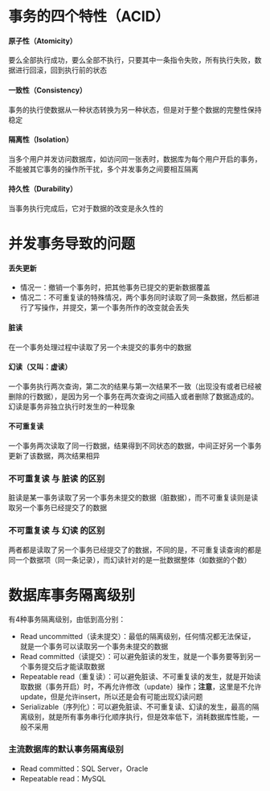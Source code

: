 # 事务的四个特性（ACID）

#### 原子性（Atomicity）

要么全部执行成功，要么全部不执行，只要其中一条指令失败，所有执行失败，数据进行回滚，回到执行前的状态

#### 一致性（Consistency）

事务的执行使数据从一种状态转换为另一种状态，但是对于整个数据的完整性保持稳定

#### 隔离性（Isolation）

当多个用户并发访问数据库，如访问同一张表时，数据库为每个用户开启的事务，不能被其它事务的操作所干扰，多个并发事务之间要相互隔离

#### 持久性（Durability）

当事务执行完成后，它对于数据的改变是永久性的



# 并发事务导致的问题

#### 丢失更新

- 情况一：撤销一个事务时，把其他事务已提交的更新数据覆盖
- 情况二：不可重复读的特殊情况，两个事务同时读取了同一条数据，然后都进行了写操作，并提交，第一个事务所作的改变就会丢失

#### 脏读

在一个事务处理过程中读取了另一个未提交的事务中的数据

#### 幻读（又叫：虚读）

一个事务执行两次查询，第二次的结果与第一次结果不一致（出现没有或者已经被删除的行数据），是因为另一个事务在两次查询之间插入或者删除了数据造成的。幻读是事务非独立执行时发生的一种现象

#### 不可重复读

一个事务两次读取了同一行数据，结果得到不同状态的数据，中间正好另一个事务更新了该数据，两次结果相异



### 不可重复读 与 脏读 的区别

脏读是某一事务读取了另一个事务未提交的数据（脏数据），而不可重复读则是读取另一个事务已经提交了的数据

### 不可重复读 与 幻读 的区别

两者都是读取了另一个事务已经提交了的数据，不同的是，不可重复读查询的都是同一个数据项（同一条记录），而幻读针对的是一批数据整体（如数据的个数）



# 数据库事务隔离级别

有4种事务隔离级别，由低到高分别：

- Read uncommitted（读未提交）：最低的隔离级别，任何情况都无法保证，就是一个事务可以读取另一个事务未提交的数据
- Read committed（读提交）：可以避免脏读的发生，就是一个事务要等到另一个事务提交后才能读取数据
- Repeatable read（重复读）：可以避免脏读、不可重复读的发生，就是开始读取数据（事务开启）时，不再允许修改（update）操作；**注意**，这里是不允许update，但是允许insert，所以还是会有可能出现幻读问题
- Serializable（序列化）：可以避免脏读、不可重复读、幻读的发生，最高的隔离级别，就是所有事务串行化顺序执行，但是效率低下，消耗数据库性能，一般不采用

### 主流数据库的默认事务隔离级别

- Read committed：SQL Server，Oracle
- Repeatable read：MySQL